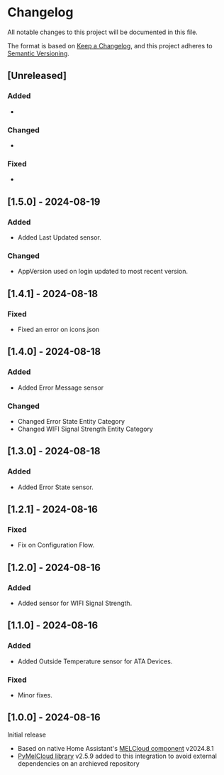 # Changelog
All notable changes to this project will be documented in this file.

The format is based on [Keep a Changelog](https://keepachangelog.com/en/1.1.0/),
and this project adheres to [Semantic Versioning](https://semver.org/spec/v2.0.0.html).

## [Unreleased]
### Added
- 

### Changed
- 

### Fixed
- 

## [1.5.0] - 2024-08-19
### Added
- Added Last Updated sensor.

### Changed
- AppVersion used on login updated to most recent version.

## [1.4.1] - 2024-08-18
### Fixed
- Fixed an error on icons.json

## [1.4.0] - 2024-08-18
### Added
- Added Error Message sensor

### Changed
- Changed Error State Entity Category
- Changed WIFI Signal Strength Entity Category

## [1.3.0] - 2024-08-18
### Added
- Added Error State sensor.

## [1.2.1] - 2024-08-16
### Fixed
- Fix on Configuration Flow.

## [1.2.0] - 2024-08-16
### Added
- Added sensor for WIFI Signal Strength.

## [1.1.0] - 2024-08-16
### Added
- Added Outside Temperature sensor for ATA Devices.

### Fixed
- Minor fixes.

## [1.0.0] - 2024-08-16
Initial release
- Based on native Home Assistant's [MELCloud component](https://github.com/home-assistant/core/tree/dev/homeassistant/components/melcloud) v2024.8.1
- [PyMelCloud library](https://github.com/vilppuvuorinen/pymelcloud) v2.5.9 added to this integration to avoid external dependencies on an archieved repository